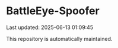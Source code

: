 # BattleEye-Spoofer

Last updated: 2025-06-13 01:09:45

This repository is automatically maintained.
